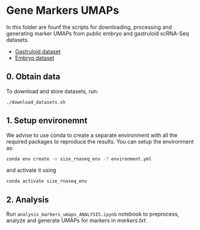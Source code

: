 # Gene Markers UMAPs
In this folder are founf the scripts for downloading, processing and generating marker UMAPs from public embryo and gastruloid scRNA-Seq datasets.

- [Gastruloid dataset](https://www.ncbi.nlm.nih.gov/geo/query/acc.cgi?acc=GSE229513)
- [Embryo dataset](https://marionilab.github.io/ExtendedMouseAtlas/)

## 0. Obtain data
To download and store datasets, run:

`./download_datasets.sh`

## 1. Setup environemnt

We advise to use conda to create a separate environment with all the required packages to reproduce the results.
You can setup the environment as:

```bash
conda env create -n size_rnaseq_env -f environment.yml
```

and activate it using 

```
conda activate size_rnaseq_env
```

## 2. Analysis

Run `analysis_markers_umaps_ANALYSIS.ipynb` notebook to preprocess, analyze and generate UMAPs for markers in *markers.txt*.
